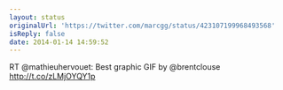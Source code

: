 ```yaml
---
layout: status
originalUrl: 'https://twitter.com/marcgg/status/423107199968493568'
isReply: false
date: 2014-01-14 14:59:52
---
```


RT @mathieuhervouet: Best graphic GIF by @brentclouse http://t.co/zLMjOYQY1p
